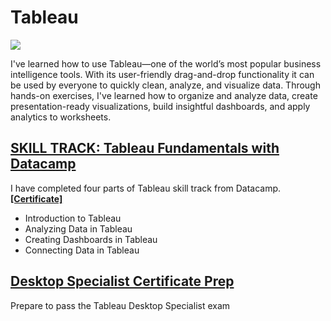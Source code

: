 # Tableau 
<a href="https://public.tableau.com/profile/minji.kim2364#!/" target="_blank">
  <img src=https://img.shields.io/badge/-tableau-E97627?style=for-the-badge&logo=tableau&logoColor=white />
</a>

I've learned how to use Tableau—one of the world’s most popular business intelligence tools. 
With its user-friendly drag-and-drop functionality it can be used by everyone to quickly clean, analyze, and visualize data.
Through hands-on exercises, I've learned how to organize and analyze data, create presentation-ready visualizations, build insightful dashboards, and apply analytics to worksheets. 

## [SKILL TRACK: Tableau Fundamentals with Datacamp](https://github.com/minji-mia/Tableau/tree/main/Datacamp)

I have completed four parts of Tableau skill track from Datacamp. [**[Certificate]**](https://github.com/minji-mia/Tableau/blob/main/Datacamp/Datacamp%20Certificate/Tableau%20Fundamentals%20Track%20certificate.pdf)

- Introduction to Tableau
- Analyzing Data in Tableau
- Creating Dashboards in Tableau
- Connecting Data in Tableau

## [Desktop Specialist Certificate Prep](https://github.com/minji-mia/Tableau/tree/main/Desktop%20Specialist%20Certificate%20Prep)
Prepare to pass the Tableau Desktop Specialist exam 
